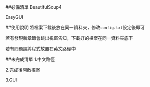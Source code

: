 ##必備清單
BeautifulSoup4

EasyGUI

##使用說明
將檔案下載後放在同一資料夾，修改`config.txt`設定後即可

若有發現新章節會跳出視窗告知，下載好的檔案在同一資料夾底下

若有問題請將程式放置在英文路徑中

##未完成清單
1.中文路徑

2.完成後開啟檔案

3.GUI
